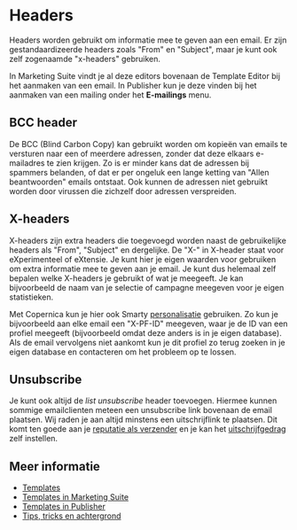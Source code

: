 # Headers

Headers worden gebruikt om informatie mee te geven aan een email. 
Er zijn gestandaardizeerde headers zoals "From" en "Subject", maar je 
kunt ook zelf zogenaamde "x-headers" gebruiken.

In Marketing Suite vindt je al deze editors bovenaan de Template Editor 
bij het aanmaken van een email. In Publisher kun je deze vinden bij het 
aanmaken van een mailing onder het **E-mailings** menu.

## BCC header

De BCC (Blind Carbon Copy) kan gebruikt worden om kopieën van emails te 
versturen naar een of meerdere adressen, zonder dat deze elkaars e-mailadres 
te zien krijgen. Zo is er minder kans dat de adressen bij spammers 
belanden, of dat er per ongeluk een lange ketting van "Allen beantwoorden" 
emails ontstaat. Ook kunnen de adressen niet gebruikt worden door virussen 
die zichzelf door adressen verspreiden.

## X-headers

X-headers zijn extra headers die toegevoegd worden naast de gebruikelijke 
headers als "From", "Subject" en dergelijke. De "X-" in X-header staat voor 
eXperimenteel of eXtensie. Je kunt hier je eigen waarden voor gebruiken 
om extra informatie mee te geven aan je email. Je kunt dus helemaal zelf 
bepalen welke X-headers je gebruikt of wat je meegeeft. Je kan bijvoorbeeld 
de naam van je selectie of campagne meegeven voor je eigen statistieken.

Met Copernica kun je hier ook Smarty [personalisatie](./personalization) 
gebruiken. Zo kun je bijvoorbeeld aan elke email een "X-PF-ID" meegeven, 
waar je de ID van een profiel meegeeft (bijvoorbeeld omdat deze anders 
is in je eigen database). Als de email vervolgens niet aankomt kun je 
dit profiel zo terug zoeken in je eigen database en contacteren om het 
probleem op te lossen.

## Unsubscribe

Je kunt ook altijd de *list unsubscribe* header toevoegen. Hiermee 
kunnen sommige emailclienten meteen een unsubscribe link bovenaan de 
email plaatsen. Wij raden je aan altijd minstens een uitschrijflink te 
plaatsen. Dit komt ten goede aan je [reputatie als verzender](./sender-reputation) 
en je kan het [uitschrijfgedrag](./database-unsubscribe-behavior) zelf 
instellen. 

## Meer informatie

* [Templates](./templates)
* [Templates in Marketing Suite](./templates-marketing-suite)
* [Templates in Publisher](./templates-publisher)
* [Tips, tricks en achtergrond](./tips-and-tricks)
